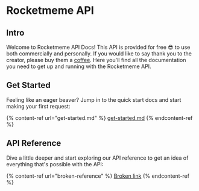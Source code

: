 # Rocketmeme API

## Intro

Welcome to Rocketmeme API Docs! This API is provided for free 😎 to use both commercially and personally. If you would like to say thank you to the creator, please buy them a [coffee](https://buymeacoffee.com/evavic44). Here you'll find all the documentation you need to get up and running with the Rocketmeme API.

## Get Started

Feeling like an eager beaver? Jump in to the quick start docs and start making your first request:

{% content-ref url="get-started.md" %}
[get-started.md](get-started.md)
{% endcontent-ref %}

## API Reference

Dive a little deeper and start exploring our API reference to get an idea of everything that's possible with the API:

{% content-ref url="broken-reference" %}
[Broken link](broken-reference)
{% endcontent-ref %}
